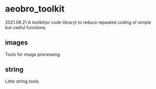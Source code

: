 # aeobro_toolkit
2021.08.21
A toolkit(or code library) to reduce repeated coding of simple but useful functions.

## images
Tools for image processing.

## string
Little string tools.